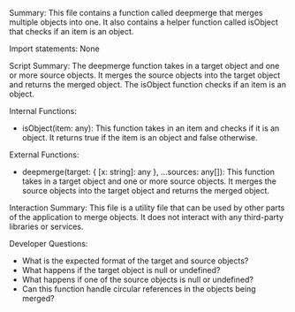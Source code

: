 Summary:
This file contains a function called deepmerge that merges multiple objects into one. It also contains a helper function called isObject that checks if an item is an object.

Import statements:
None

Script Summary:
The deepmerge function takes in a target object and one or more source objects. It merges the source objects into the target object and returns the merged object. The isObject function checks if an item is an object.

Internal Functions:
- isObject(item: any): This function takes in an item and checks if it is an object. It returns true if the item is an object and false otherwise.

External Functions:
- deepmerge(target: { [x: string]: any }, ...sources: any[]): This function takes in a target object and one or more source objects. It merges the source objects into the target object and returns the merged object.

Interaction Summary:
This file is a utility file that can be used by other parts of the application to merge objects. It does not interact with any third-party libraries or services.

Developer Questions:
- What is the expected format of the target and source objects?
- What happens if the target object is null or undefined?
- What happens if one of the source objects is null or undefined?
- Can this function handle circular references in the objects being merged?